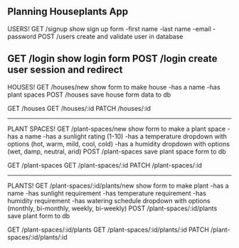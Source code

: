 Planning Houseplants App
-----
USERS!
GET /signup
	show sign up form
		-first name
		-last name
		-email
		-password
POST /users
	create and validate user in database

GET /login
	show login form
POST /login
	create user session and redirect 
-----
HOUSES!
GET /houses/new
	show form to make house
		-has a name
		-has plant spaces
POST /houses
	save house form data to db

GET /houses
GET /houses/:id
PATCH /houses/:id

-----
PLANT SPACES!
GET /plant-spaces/new
	show form to make a plant space
		-has a name
		-has a sunlight rating (1-10)
		-has a temperature dropdown with options (hot, warm, mild, cool, cold)
		-has a humidity dropdown with options (wet, damp, neutral, arid)
POST /plant-spaces
	save plant space form to db

GET /plant-spaces
GET /plant-spaces/:id
PATCH /plant-spaces/:id

-----
PLANTS!
GET /plant-spaces/:id/plants/new
	show form to make plant
		-has a name
		-has sunlight requirement
		-has temperature requirement
		-has humidity requirement
		-has watering schedule dropdown with options (monthly, bi-monthly, weekly, bi-weekly)
POST /plant-spaces/:id/plants
	save plant form to db

GET /plant-spaces/:id/plants
GET /plant-spaces/:id/plants/:id
PATCH /plant-spaces/:id/plants/:id

